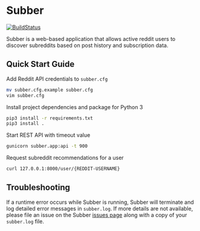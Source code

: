 # Subber

[![BuildStatus](https://travis-ci.org/drewwalters96/subber.svg?branch=master)](
https://travis-ci.org/drewwalters96/subber)

Subber is a web-based application that allows active reddit users to discover
subreddits based on post history and subscription data.

## Quick Start Guide

Add Reddit API credentials to `subber.cfg`

```bash
mv subber.cfg.example subber.cfg
vim subber.cfg
```

Install project dependencies and package for Python 3

```bash
pip3 install -r requirements.txt
pip3 install .
```

Start REST API with timeout value

```bash
gunicorn subber.app:api -t 900
```

Request subreddit recommendations for a user

```bash
curl 127.0.0.1:8000/user/{REDDIT-USERNAME}
```

## Troubleshooting

If a runtime error occurs while Subber is running, Subber will terminate and
log detailed error messages in `subber.log`. If more details are not available,
please file an issue on the Subber
[issues page](https://github.com/drewwalters96/subber/issues) along with a copy
of your `subber.log` file.
